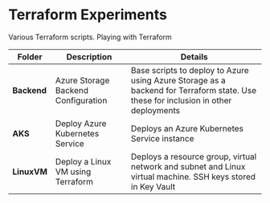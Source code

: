 # Terraform Experiments

Various Terraform scripts. Playing with Terraform

| Folder | Description | Details |
| ------ | ----------- | ------- |
|**Backend** | Azure Storage Backend Configuration | Base scripts to deploy to Azure using Azure Storage as a backend for Terraform state. Use these for inclusion in other deployments |
|**AKS** | Deploy Azure Kubernetes Service | Deploys an Azure Kubernetes Service instance |
|**LinuxVM** | Deploy a Linux VM using Terraform | Deploys a resource group, virtual network and subnet and Linux virtual machine. SSH keys stored in Key Vault |



